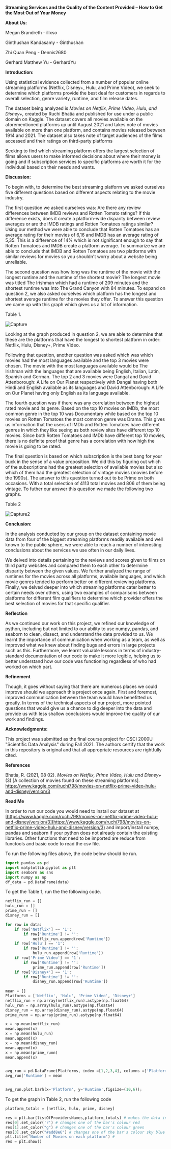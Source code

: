 **Streaming Services and the Quality of the Content Provided – How to Get the Most Out of Your Money**

**About Us:**

Megan Brandreth - illxso

Ginthushan Kandasamy - Ginthushan

Zhi Quan Peng - Dennis2680

Gerhard Matthew Yu - GerhardYu

**Introduction:**

Using statistical evidence collected from a number of popular online streaming platforms (Netflix, Disney+, Hulu, and Prime Video), we seek to determine which platforms provide the best deal for customers in regards to overall selection, genre variety, runtime, and film release dates.

The dataset being analyzed is _Movies on Netflix, Prime Video, Hulu, and Disney+,_ created by Ruchi Bhatia and published for use under a public domain on Kaggle. The dataset covers all movies available on the aforementioned platforms up until August 2021 and takes note of movies available on more than one platform, and contains movies released between 1914 and 2021. The dataset also takes note of target audiences of the films accessed and their ratings on third-party platforms

Seeking to find which streaming platform offers the largest selection of films allows users to make informed decisions about where their money is going and if subscription services to specific platforms are worth it for the individual based on their needs and wants.

**Discussion:**

To begin with, to determine the best streaming platform we asked ourselves five different questions based on different aspects relating to the movie industry.

The first question we asked ourselves was: Are there any review differences between IMDB reviews and Rotten Tomato ratings? If this difference exists, does it create a platform-wide disparity between review averages or are the IMDB ratings and Rotten Tomatoes ratings similar? Using our method we were able to conclude that Rotten Tomatoes has an average rating for their movies of 6,16 and IMDB has an average rating of 5,35. This is a difference of 14% which is not significant enough to say that Rotten Tomatoes and IMDB create a platform average. To summarize we are able to conclude that IMDB and Rotten Tomatoes are two platforms with similar reviews for movies so you shouldn&#39;t worry about a website being unreliable.

The second question was how long was the runtime of the movie with the longest runtime and the runtime of the shortest movie? The longest movie was titled The Irishman which had a runtime of 209 minutes and the shortest runtime was Into The Grand Canyon with 84 minutes. To expand on question 2, we also asked ourselves which platform has the longest and shortest average runtime for the movies they offer. To answer this question we came up with this graph which gives us a lot of information.


Table 1.

![Capture](https://user-images.githubusercontent.com/90259988/144955521-6aa23a4d-0eb7-4726-ba59-7fbc1d194310.PNG)

Looking at the graph produced in question 2, we are able to determine that these are the platforms that have the longest to shortest platform in order: Netflix, Hulu, Disney+, Prime Video.

Following that question, another question was asked which was which movies had the most languages available and the top 3 movies were chosen. The movie with the most languages available would be The Irishman with the languages that are available being English, Italian, Latin, Spanish and German. The top 2 and 3 movies were Dangal and David Attenborough: A Life on Our Planet respectively with Dangal having both Hindi and English available as its languages and David Attenborough: A Life on Our Planet having only English as its language available.

The fourth question was if there was any correlation between the highest rated movie and its genre. Based on the top 10 movies on IMDb, the most common genre in the top 10 was Documentary while based on the top 10 movies on Rotten Tomatoes the most common genre was Drama. This gives us information that the users of IMDb and Rotten Tomatoes have different genres in which they like seeing as both review sites have different top 10 movies. Since both Rotten Tomatoes and IMDb have different top 10 movies, there is no definite proof that genre has a correlation with how high the movie is going to be rated.

The final question is based on which subscription is the best bang for your buck in the sense of a value proposition. We did this by figuring out which of the subscriptions had the greatest selection of available movies but also which of them had the greatest selection of vintage movies (movies before the 1990s). The answer to this question turned out to be Prime on both occasions. With a total selection of 4113 total movies and 806 of them being vintage. To futher our answer this question we made the following two graphs.


Table 2

![Capture2](https://user-images.githubusercontent.com/90259988/144961783-4d4f8f1e-ffce-46e7-b2e8-8495056ff59a.PNG)

**Conclusion:**

In the analysis conducted by our group on the dataset containing movie data from four of the biggest streaming platforms readily available and well known to the public sphere, we were able to reach a number of interesting conclusions about the services we use often in our daily lives.

We delved into details pertaining to the reviews and scores given to films on third party websites and compared them to each other to determine disparity between the given values. We further analyzed the range of runtimes for the movies across all platforms, available languages, and which movie genres tended to perform better on different reviewing platforms. Finally, we delved deeper into which streaming platforms cater better to certain needs over others, using two examples of comparisons between platforms for different film qualifiers to determine which provider offers the best selection of movies for that specific qualifier.

**Reflection**

As we continued our work on this project, we refined our knowledge of python, including but not limited to our ability to use numpy, pandas, and seaborn to clean, dissect, and understand the data provided to us. We learnt the importance of communication when working as a team, as well as improved what we knew about finding bugs and errors in large projects such as this. Furthermore, we learnt valuable lessons in terms of industry-standard documentation of our code to make it more legible, helping us to better understand how our code was functioning regardless of who had worked on which part.

**Refinement**

Though, it goes without saying that there are numerous places we could improve should we approach this project once again. First and foremost, improved communication between the team would have benefitted us greatly. In terms of the technical aspects of our project, more pointed questions that would give us a chance to dig deeper into the data and provide us with less shallow conclusions would improve the quality of our work and findings.

**Acknowledgments:**

This project was submitted as the final course project for CSCI 2000U &quot;Scientific Data Analysis&quot; during Fall 2021. The authors certify that the work in this repository is original and that all appropriate resources are rightfully cited.

**References**

Bhatia, R. (2021, 08 02). _Movies on Netflix, Prime Video, Hulu and Disney+_ (3) [A collection of movies found on these streaming platforms]. https://www.kaggle.com/ruchi798/movies-on-netflix-prime-video-hulu-and-disney/version/3

**Read Me**

In order to run our code you would need to install our dataset at [https://www.kaggle.com/ruchi798/movies-on-netflix-prime-video-hulu-and-disney/version/3](https://www.kaggle.com/ruchi798/movies-on-netflix-prime-video-hulu-and-disney/version/3) and import/install numpy, pandas and seaborn if your python does not already contain the existing libraries. Other functions that need to be imported are reduce from functools and basic code to read the csv file.

To run the following files above, the code below should be run.
```python
import pandas as pd
import matplotlib.pyplot as plt
import seaborn as sns
import numpy as np
df_data = pd.DataFrame(data)
```

To get the Table 1, run the the following code.
```python
netflix_run = []
hulu_run = []
prime_run = []
disney_run = []

for row in data:
    if row['Netflix'] == '1':
        if row['Runtime'] != '':
            netflix_run.append(row['Runtime'])
    if row['Hulu'] == '1':
        if row['Runtime'] != '':
            hulu_run.append(row['Runtime'])
    if row['Prime Video'] == '1':
        if row['Runtime'] != '':
            prime_run.append(row['Runtime'])
    if row['Disney+'] == '1':
        if row['Runtime'] != '':
            disney_run.append(row['Runtime'])
        
mean = []
Platforms = ['Netflix', 'Hulu', 'Prime Video', 'Disney+']
netflix_run = np.array(netflix_run).astype(np.float64)
hulu_run = np.array(hulu_run).astype(np.float64)
disney_run = np.array(disney_run).astype(np.float64)
prime_runn = np.array(prime_run).astype(np.float64)

x = np.mean(netflix_run)
mean.append(x)
x = np.mean(hulu_run)
mean.append(x)
x = np.mean(disney_run)
mean.append(x)
x = np.mean(prime_runn)
mean.append(x)


avg_run = pd.DataFrame(Platforms, index =[1,2,3,4], columns =['Platform'])
avg_run['Runtime'] = mean


avg_run.plot.barh(x='Platform', y='Runtime',figsize=(10,6));
```


To get the graph in Table 2, run the following code
```python
platform_totals = [netflix, hulu, prime, disney]

res = plt.bar(listOfProvidersNames,platform_totals) # makes the data into a bar graph
res[0].set_color('r') # changes one of the bar's colour red 
res[1].set_color("g") # changes one of the bar's colour green
res[3].set_color("#add8e6") # changes one of the bar's colour sky blue
plt.title('Number of Movies on each platform') # 
res = plt.show()
```
